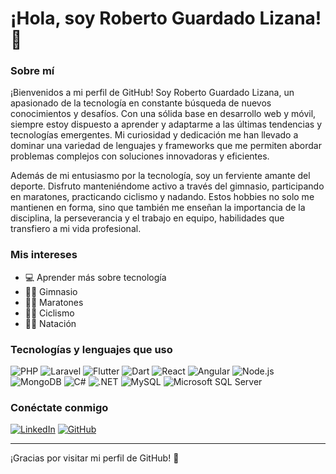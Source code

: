 # ¡Hola, soy Roberto Guardado Lizana! 👋

### Sobre mí
¡Bienvenidos a mi perfil de GitHub! Soy Roberto Guardado Lizana, un apasionado de la tecnología en constante búsqueda de nuevos conocimientos y desafíos. Con una sólida base en desarrollo web y móvil, siempre estoy dispuesto a aprender y adaptarme a las últimas tendencias y tecnologías emergentes. Mi curiosidad y dedicación me han llevado a dominar una variedad de lenguajes y frameworks que me permiten abordar problemas complejos con soluciones innovadoras y eficientes.

Además de mi entusiasmo por la tecnología, soy un ferviente amante del deporte. Disfruto manteniéndome activo a través del gimnasio, participando en maratones, practicando ciclismo y nadando. Estos hobbies no solo me mantienen en forma, sino que también me enseñan la importancia de la disciplina, la perseverancia y el trabajo en equipo, habilidades que transfiero a mi vida profesional.

### Mis intereses
- 💻 Aprender más sobre tecnología
- 🏋️‍♂️ Gimnasio
- 🏃‍♂️ Maratones
- 🚴‍♂️ Ciclismo
- 🏊‍♂️ Natación

### Tecnologías y lenguajes que uso
![PHP](https://img.shields.io/badge/PHP-777BB4?style=for-the-badge&logo=php&logoColor=white)
![Laravel](https://img.shields.io/badge/Laravel-FF2D20?style=for-the-badge&logo=laravel&logoColor=white)
![Flutter](https://img.shields.io/badge/Flutter-02569B?style=for-the-badge&logo=flutter&logoColor=white)
![Dart](https://img.shields.io/badge/Dart-0175C2?style=for-the-badge&logo=dart&logoColor=white)
![React](https://img.shields.io/badge/React-61DAFB?style=for-the-badge&logo=react&logoColor=black)
![Angular](https://img.shields.io/badge/Angular-DD0031?style=for-the-badge&logo=angular&logoColor=white)
![Node.js](https://img.shields.io/badge/Node.js-339933?style=for-the-badge&logo=nodedotjs&logoColor=white)
![MongoDB](https://img.shields.io/badge/MongoDB-47A248?style=for-the-badge&logo=mongodb&logoColor=white)
![C#](https://img.shields.io/badge/C%23-239120?style=for-the-badge&logo=csharp&logoColor=white)
![.NET](https://img.shields.io/badge/.NET-512BD4?style=for-the-badge&logo=dotnet&logoColor=white)
![MySQL](https://img.shields.io/badge/MySQL-4479A1?style=for-the-badge&logo=mysql&logoColor=white)
![Microsoft SQL Server](https://img.shields.io/badge/Microsoft%20SQL%20Server-CC2927?style=for-the-badge&logo=microsoftsqlserver&logoColor=white)

### Conéctate conmigo
[![LinkedIn](https://img.shields.io/badge/LinkedIn-0A66C2?style=for-the-badge&logo=linkedin&logoColor=white)](https://www.linkedin.com/in/roberto-guardado-5b7019ab)
[![GitHub](https://img.shields.io/badge/GitHub-181717?style=for-the-badge&logo=github&logoColor=white)](https://github.com/robertitoweb)

---

¡Gracias por visitar mi perfil de GitHub! 🚀


<!---
robertitoweb/robertitoweb is a ✨ special ✨ repository because its `README.md` (this file) appears on your GitHub profile.
You can click the Preview link to take a look at your changes.
--->
